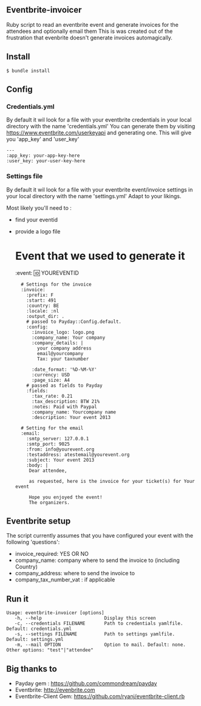## Eventbrite-invoicer

Ruby script to read an eventbrite event and generate invoices for the attendees and optionally email them
This is was created out of the frustration that evenbrite doesn't generate invoices automagically.

## Install

    $ bundle install

## Config
### Credentials.yml
By default it wil look for a file with your eventbrite credentials in your local directory with the name 'credentials.yml'
You can generate them by visiting <https://www.eventbrite.com/userkeyapi> and generating one. This will give you 'app_key' and 'user_key'

    ---
    :app_key: your-app-key-here
    :user_key: your-user-key-here

### Settings file
By default it wil look for a file with your eventbrite event/invoice settings in your local directory with the name 'settings.yml'
Adapt to your likings. 

Most likely you'll need to :

- find your eventid
- provide a logo file

    
    # Event that we used to generate it
    :event:
      :id: YOUREVENTID

        # Settings for the invoice
        :invoice:
          :prefix: F
          :start: 491
          :country: BE
          :locale: :nl
          :output_dir: .
          # passed to Payday::Config.default.
          :config:
            :invoice_logo: logo.png
            :company_name: Your company
            :company_details: |
              your company address
              email@yourcompany
              Tax: your taxnumber

            :date_format: '%D-%M-%Y'
            :currency: USD
            :page_size: A4
          # passed as fields to Payday
          :fields:
            :tax_rate: 0.21
            :tax_description: BTW 21%
            :notes: Paid with Paypal
            :company_name: Yourcompany name
            :description: Your event 2013

        # Setting for the email
        :email:
          :smtp_server: 127.0.0.1
          :smtp_port: 9025
          :from: info@yourevent.org
          :testaddress: atestemail@yourevent.org
          :subject: Your event 2013
          :body: |
           Dear attendee,

           as requested, here is the invoice for your ticket(s) for Your event

           Hope you enjoyed the event!
           The organizers.

## Eventbrite setup
The script currently assumes that you have configured your event with the following 'questions':

- invoice_required: YES OR NO
- company_name: company where to send the invoice to (including Country)
- company_address: where to send the invoice to
- company_tax_number_vat : if applicable

## Run it

    Usage: eventbrite-invoicer [options]
       -h, --help                       Display this screen
       -c, --credentials FILENAME       Path to credentials yamlfile. Default: credentials.yml
       -s, --settings FILENAME          Path to settings yamlfile. Default: settings.yml
       -m, --mail OPTION                Option to mail. Default: none. Other options: "test"|"attendee"

## Big thanks to

- Payday gem : <https://github.com/commondream/payday>
- Eventbrite: <http://evenbrite.com>
- Eventbrite-Client Gem: <https://github.com/ryanj/eventbrite-client.rb>
